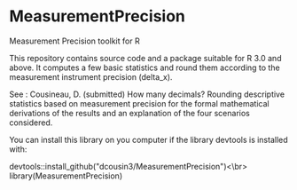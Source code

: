 # MeasurementPrecision
Measurement Precision toolkit for R

This repository contains source code and a package suitable for R 3.0 and above. It computes 
a few basic statistics and round them according to the measurement instrument precision (delta_x).

See :
Cousineau, D. (submitted) How many decimals? Rounding descriptive statistics based on 
measurement precision 
for the formal mathematical derivations of the results and an explanation of the four scenarios considered.

You can install this library on you computer if the library devtools is installed with:

devtools::install_github("dcousin3/MeasurementPrecision")<\br>
library(MeasurementPrecision)

